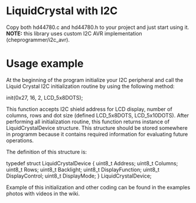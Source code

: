 # LiquidCrystal with I2C
Copy both hd44780.c and hd44780.h to your project and just start using it. 
**NOTE:** this library uses custom I2C AVR implementation (cheprogrammer/i2c_avr). 
# Usage example
At the beginning of the program initialize your I2C peripheral and call the Liquid Crystal I2C initialization routine by using the following method:

init(0x27, 16, 2, LCD_5x8DOTS);

This function accepts I2C shield address for LCD display, number of columns, rows and dot size (defined LCD_5x8DOTS, LCD_5x10DOTS). After performing all initialization routine, this function returns instance of LiquidCrystalDevice structure. This structure should be stored somewhere in programm because it contains required information for evaluating future operations.

The definition of this structure is: 

typedef struct LiquidCrystalDevice { 
	uint8_t Address;
	uint8_t Columns;
	uint8_t Rows;
	uint8_t Backlight;
	uint8_t DisplayFunction;
	uint8_t DisplayControl;
	uint8_t DisplayMode;
} LiquidCrystalDevice;

Example of this initialization and other coding can be found in the examples photos with videos in the wiki.
